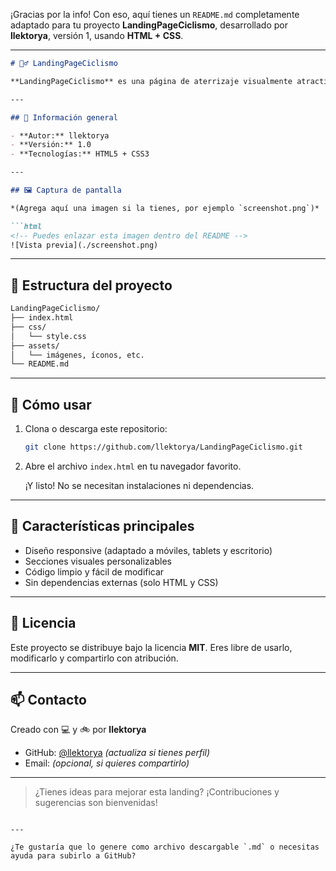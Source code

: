 ¡Gracias por la info! Con eso, aquí tienes un `README.md` completamente adaptado para tu proyecto **LandingPageCiclismo**, desarrollado por **llektorya**, versión 1, usando **HTML + CSS**.

---

````markdown
# 🚴‍♂️ LandingPageCiclismo

**LandingPageCiclismo** es una página de aterrizaje visualmente atractiva y responsive, enfocada en el mundo del ciclismo. Ideal para promocionar eventos, productos, clubes o iniciativas ciclistas, esta landing page está construida con tecnologías web puras para garantizar rapidez y compatibilidad.

---

## 📌 Información general

- **Autor:** llektorya  
- **Versión:** 1.0  
- **Tecnologías:** HTML5 + CSS3

---

## 🖼️ Captura de pantalla

*(Agrega aquí una imagen si la tienes, por ejemplo `screenshot.png`)*

```html
<!-- Puedes enlazar esta imagen dentro del README -->
![Vista previa](./screenshot.png)
````

---

## 📁 Estructura del proyecto

```bash
LandingPageCiclismo/
├── index.html
├── css/
│   └── style.css
├── assets/
│   └── imágenes, íconos, etc.
└── README.md
```

---

## 🚀 Cómo usar

1. Clona o descarga este repositorio:

   ```bash
   git clone https://github.com/llektorya/LandingPageCiclismo.git
   ```

2. Abre el archivo `index.html` en tu navegador favorito.

   ¡Y listo! No se necesitan instalaciones ni dependencias.

---

## 🎯 Características principales

* Diseño responsive (adaptado a móviles, tablets y escritorio)
* Secciones visuales personalizables
* Código limpio y fácil de modificar
* Sin dependencias externas (solo HTML y CSS)

---

## 📄 Licencia

Este proyecto se distribuye bajo la licencia **MIT**.
Eres libre de usarlo, modificarlo y compartirlo con atribución.

---

## 📫 Contacto

Creado con 💻 y 🚲 por **llektorya**

* GitHub: [@llektorya](https://github.com/llektorya) *(actualiza si tienes perfil)*
* Email: *(opcional, si quieres compartirlo)*

---

> ¿Tienes ideas para mejorar esta landing? ¡Contribuciones y sugerencias son bienvenidas!

```

---

¿Te gustaría que lo genere como archivo descargable `.md` o necesitas ayuda para subirlo a GitHub?
```
